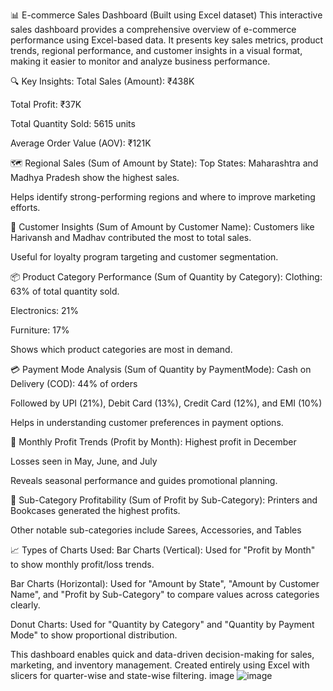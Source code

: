 📊 E-commerce Sales Dashboard (Built using Excel dataset) This interactive sales dashboard provides a comprehensive overview of e-commerce performance using Excel-based data. It presents key sales metrics, product trends, regional performance, and customer insights in a visual format, making it easier to monitor and analyze business performance.

🔍 Key Insights: Total Sales (Amount): ₹438K

Total Profit: ₹37K

Total Quantity Sold: 5615 units

Average Order Value (AOV): ₹121K

🗺️ Regional Sales (Sum of Amount by State): Top States: Maharashtra and Madhya Pradesh show the highest sales.

Helps identify strong-performing regions and where to improve marketing efforts.

👤 Customer Insights (Sum of Amount by Customer Name): Customers like Harivansh and Madhav contributed the most to total sales.

Useful for loyalty program targeting and customer segmentation.

📦 Product Category Performance (Sum of Quantity by Category): Clothing: 63% of total quantity sold.

Electronics: 21%

Furniture: 17%

Shows which product categories are most in demand.

💳 Payment Mode Analysis (Sum of Quantity by PaymentMode): Cash on Delivery (COD): 44% of orders

Followed by UPI (21%), Debit Card (13%), Credit Card (12%), and EMI (10%)

Helps in understanding customer preferences in payment options.

📅 Monthly Profit Trends (Profit by Month): Highest profit in December

Losses seen in May, June, and July

Reveals seasonal performance and guides promotional planning.

🧾 Sub-Category Profitability (Sum of Profit by Sub-Category): Printers and Bookcases generated the highest profits.

Other notable sub-categories include Sarees, Accessories, and Tables

📈 Types of Charts Used: Bar Charts (Vertical): Used for "Profit by Month" to show monthly profit/loss trends.

Bar Charts (Horizontal): Used for "Amount by State", "Amount by Customer Name", and "Profit by Sub-Category" to compare values across categories clearly.

Donut Charts: Used for "Quantity by Category" and "Quantity by Payment Mode" to show proportional distribution.

This dashboard enables quick and data-driven decision-making for sales, marketing, and inventory management. Created entirely using Excel with slicers for quarter-wise and state-wise filtering. image
![image](https://github.com/user-attachments/assets/e0460e7f-90b4-48d9-a08d-cbc267eacf45)

